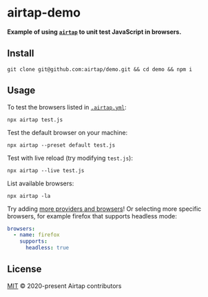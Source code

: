 # airtap-demo

**Example of using [`airtap`](https://github.com/airtap/airtap) to unit test JavaScript in browsers.**

## Install

```
git clone git@github.com:airtap/demo.git && cd demo && npm i
```

## Usage

To test the browsers listed in [`.airtap.yml`](.airtap.yml):

```
npx airtap test.js
```

Test the default browser on your machine:

```
npx airtap --preset default test.js
```

Test with live reload (try modifying `test.js`):

```
npx airtap --live test.js
```

List available browsers:

```
npx airtap -la
```

Try adding [more providers and browsers](https://github.com/airtap/airtap#available-providers)! Or selecting more specific browsers, for example firefox that supports headless mode:

```yaml
browsers:
  - name: firefox
    supports:
      headless: true
```

## License

[MIT](LICENSE) © 2020-present Airtap contributors
